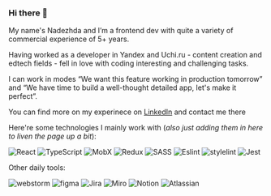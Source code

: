 ### Hi there 👋

My name's Nadezhda and I’m a frontend dev with quite a variety of commercial experience of 5+ years.

Having worked as a developer in Yandex and Uchi.ru - content creation and edtech fields - fell in love with coding interesting and challenging tasks. 

I can work in modes “We want this feature working in production tomorrow” and “We have time to build a well-thought detailed app, let's make it perfect”. 

You can find more on my experinece on [LinkedIn](https://www.linkedin.com/in/nadezhda-lkn/) and contact me there

Here're some technologies I mainly work with (_also just adding them in here to liven the page up a bit_):

![React](https://img.shields.io/badge/React-61DAFB?style=for-the-badge&logo=React&logoColor=black)
![TypeScript](https://img.shields.io/badge/TypeScript-3178C6?style=for-the-badge&logo=TypeScript&logoColor=white)
![MobX](https://img.shields.io/badge/MobX-FF9955?style=for-the-badge&logo=MobX&logoColor=white)
![Redux](https://img.shields.io/badge/Redux-764ABC?style=for-the-badge&logo=Redux&logoColor=white)
![SASS](https://img.shields.io/badge/SASS-CC6699?style=for-the-badge&logo=SASS&logoColor=white)
![Eslint](https://img.shields.io/badge/Eslint-4B32C3?style=for-the-badge&logo=Eslint&logoColor=white)
![stylelint](https://img.shields.io/badge/stylelint-263238?style=for-the-badge&logo=stylelint&logoColor=white)
![Jest](https://img.shields.io/badge/Jest-C21325?style=for-the-badge&logo=Jest&logoColor=white)

Other daily tools:

![webstorm](https://img.shields.io/badge/webstorm-000000?style=for-the-badge&logo=webstorm&logoColor=white)
![figma](https://img.shields.io/badge/figma-F24E1E?style=for-the-badge&logo=figma&logoColor=white)
![Jira](https://img.shields.io/badge/Jira-0052CC?style=for-the-badge&logo=Jira&logoColor=white)
![Miro](https://img.shields.io/badge/Miro-050038?style=for-the-badge&logo=Miro&logoColor=white)
![Notion](https://img.shields.io/badge/Notion-%23000000.svg?style=for-the-badge&logo=notion)
![Atlassian](https://img.shields.io/badge/Atlassian-0052CC?style=for-the-badge&logo=Atlassian&logoColor=white)
